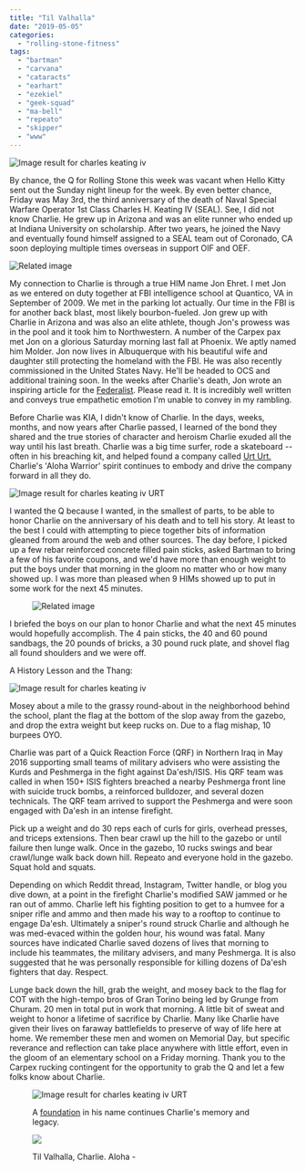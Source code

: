 ```yaml
---
title: "Til Valhalla"
date: "2019-05-05"
categories: 
  - "rolling-stone-fitness"
tags: 
  - "bartman"
  - "carvana"
  - "cataracts"
  - "earhart"
  - "ezekiel"
  - "geek-squad"
  - "ma-bell"
  - "repeato"
  - "skipper"
  - "www"
---
```


![Image result for charles keating iv](https://cdn.shopify.com/s/files/1/1307/8381/collections/Charlie-reddit_2000x.jpg?v=1493837484)

By chance, the Q for Rolling Stone this week was vacant when Hello Kitty sent out the Sunday night lineup for the week. By even better chance, Friday was May 3rd, the third anniversary of the death of Naval Special Warfare Operator 1st Class Charles H. Keating IV (SEAL). See, I did not know Charlie. He grew up in Arizona and was an elite runner who ended up at Indiana University on scholarship. After two years, he joined the Navy and eventually found himself assigned to a SEAL team out of Coronado, CA soon deploying multiple times overseas in support OIF and OEF.

![Related image](images/160504-N-NO101-001.jpg)

My connection to Charlie is through a true HIM name Jon Ehret. I met Jon as we entered on duty together at FBI intelligence school at Quantico, VA in September of 2009. We met in the parking lot actually. Our time in the FBI is for another back blast, most likely bourbon-fueled. Jon grew up with Charlie in Arizona and was also an elite athlete, though Jon's prowess was in the pool and it took him to Northwestern. A number of the Carpex pax met Jon on a glorious Saturday morning last fall at Phoenix. We aptly named him Molder. Jon now lives in Albuquerque with his beautiful wife and daughter still protecting the homeland with the FBI. He was also recently commissioned in the United States Navy. He'll be headed to OCS and additional training soon. In the weeks after Charlie's death, Jon wrote an inspiring article for the [Federalist](https://thefederalist.com/2016/05/30/when-charles-keating-iv-was-killed-in-iraq-america-lost-more-than-a-navy-seal/). Please read it. It is incredibly well written and conveys true empathetic emotion I'm unable to convey in my rambling.

Before Charlie was KIA, I didn't know of Charlie. In the days, weeks, months, and now years after Charlie passed, I learned of the bond they shared and the true stories of character and heroism Charlie exuded all the way until his last breath. Charlie was a big time surfer, rode a skateboard -- often in his breaching kit, and helped found a company called [Urt Urt.](https://urturt.com/) Charlie's 'Aloha Warrior' spirit continues to embody and drive the company forward in all they do.

![Image result for charles keating iv URT](https://cdn.shopify.com/s/files/1/1307/8381/files/CHKIV-Foundation-banner2_2048x2048.jpg?v=1491951028)

I wanted the Q because I wanted, in the smallest of parts, to be able to honor Charlie on the anniversary of his death and to tell his story. At least to the best I could with attempting to piece together bits of information gleaned from around the web and other sources. The day before, I picked up a few rebar reinforced concrete filled pain sticks, asked Bartman to bring a few of his favorite coupons, and we'd have more than enough weight to put the boys under that morning in the gloom no matter who or how many showed up. I was more than pleased when 9 HIMs showed up to put in some work for the next 45 minutes.

<figure>

![Related image](images/FullSizeRender.jpg)

<figcaption>

  


</figcaption>

</figure>

I briefed the boys on our plan to honor Charlie and what the next 45 minutes would hopefully accomplish. The 4 pain sticks, the 40 and 60 pound sandbags, the 20 pounds of bricks, a 30 pound ruck plate, and shovel flag all found shoulders and we were off.

A History Lesson and the Thang:

![Image result for charles keating iv](images/wst4idixrjvy.jpg)

Mosey about a mile to the grassy round-about in the neighborhood behind the school, plant the flag at the bottom of the slop away from the gazebo, and drop the extra weight but keep rucks on. Due to a flag mishap, 10 burpees OYO.

Charlie was part of a Quick Reaction Force (QRF) in Northern Iraq in May 2016 supporting small teams of military advisers who were assisting the Kurds and Peshmerga in the fight against Da'esh/ISIS. His QRF team was called in when 150+ ISIS fighters breached a nearby Peshmerga front line with suicide truck bombs, a reinforced bulldozer, and several dozen technicals. The QRF team arrived to support the Peshmerga and were soon engaged with Da'esh in an intense firefight.

Pick up a weight and do 30 reps each of curls for girls, overhead presses, and triceps extensions. Then bear crawl up the hill to the gazebo or until failure then lunge walk. Once in the gazebo, 10 rucks swings and bear crawl/lunge walk back down hill. Repeato and everyone hold in the gazebo. Squat hold and squats.

Depending on which Reddit thread, Instagram, Twitter handle, or blog you dive down, at a point in the firefight Charlie's modified SAW jammed or he ran out of ammo. Charlie left his fighting position to get to a humvee for a sniper rifle and ammo and then made his way to a rooftop to continue to engage Da'esh. Ultimately a sniper's round struck Charlie and although he was med-evaced within the golden hour, his wound was fatal. Many sources have indicated Charlie saved dozens of lives that morning to include his teammates, the military advisers, and many Peshmerga. It is also suggested that he was personally responsible for killing dozens of Da'esh fighters that day. Respect.

Lunge back down the hill, grab the weight, and mosey back to the flag for COT with the high-tempo bros of Gran Torino being led by Grunge from Churam. 20 men in total put in work that morning. A little bit of sweat and weight to honor a lifetime of sacrifice by Charlie. Many like Charlie have given their lives on faraway battlefields to preserve of way of life here at home. We remember these men and women on Memorial Day, but specific reverance and reflection can take place anywhere with little effort, even in the gloom of an elementary school on a Friday morning. Thank you to the Carpex rucking contingent for the opportunity to grab the Q and let a few folks know about Charlie.

<figure>

![Image result for charles keating iv URT](https://cdn.shopify.com/s/files/1/1307/8381/articles/Celebration-of-LIe-Invite-2018-front_grande.jpg?v=1520365740)

<figcaption>

A [foundation](https://c4foundation.org) in his name continues Charlie's memory and legacy.  
  


</figcaption>

</figure>

<figure>

![](images/13220972_10153519361002823_7047907238650608475n-compressed.jpg)

<figcaption>

Til Valhalla, Charlie. Aloha -

</figcaption>

</figure>
